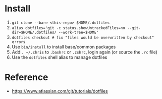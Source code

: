# Install
1. `git clone --bare <this-repo> $HOME/.dotfiles`
1. `alias dotfiles='git -c status.showUntrackedFiles=no --git-dir=$HOME/.dotfiles/ --work-tree=$HOME'`
1. `dotfiles checkout # fix "files would be overwritten by checkout" errors`
1. Use `bin/install` to install base/common packages
1. Add `. ~/.chris` to `.bashrc` or `.zshrc`, login again (or source the `.rc` file)
1. Use the `dotfiles` shell alias to manage dotfiles

# Reference
- https://www.atlassian.com/git/tutorials/dotfiles
